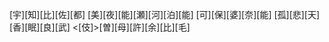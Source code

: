 [宇][知][比][佐][都] [美][夜][能][瀬][河][泊][能] [可][保][婆][奈][能] [孤][悲][天][香][眠][良][武] <[伎]>[曽][母][許][余][比][毛]
